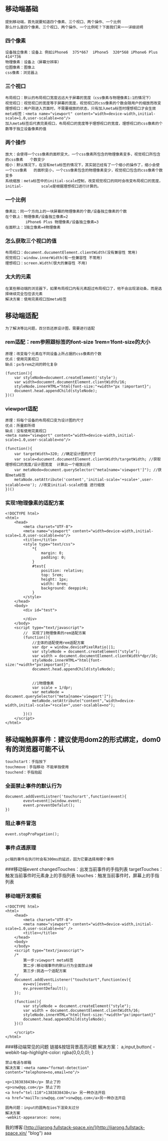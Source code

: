 ## 移动端基础
	提到移动端，首先就要知道四个像素、三个视口、两个操作、一个比例
	那么什么是四个像素、三个视口、两个操作、一个比例呢？下面我们来一一详细说明
### 四个像素
	设备独立像素：设备上 例如iPhone6  375*667  iPhone5  320*568 iPhone6 Plus 414*736
	物理像素：设备上（屏幕分辨率）
	位图像素：图像上
	css像素：浏览器上
### 三个视口
	布局视口：默认的布局视口宽度远远大于屏幕的宽度（css像素与物理像素1:1的情况下）
	视觉视口：视觉视口的宽度等于屏幕的宽度，视觉视口的css像素的个数会随用户的缩放而改变
	理想视口：用户刚进入页面时，不需要缩放的状态，只有加入meta标签时理想视口才会生效
	meta标签：<meta name="viewport" content="width=device-width,initial-scale=1.0,user-scalable=no"/>
	加入meta标签后代表完美视口，布局视口的宽度等于理想视口的宽度，理想视口的css像素的个数等于独立设备像素的值
### 两个操作
	放大：会使得一个css像素的面积变大，一个css像素所包含的物理像素变多，视觉视口所包含的css像素	 个数变少
	缩小：默认情况下，在没有meta标签的情况下，其实就已经有了一个缩小的操作了，缩小会使一个css像素	 的面积变小，一个css像素包含的物理像素变少，视觉视口包含的css像素个数变多
	系统缩放：meta标签中的initial-scale控制，改变视觉视口的同时会改变布局视口的宽度，initial-	     scale是根据理想视口进行计算的。
### 一个比例
	像素比：同一个方向上的一块屏幕的物理像素的个数/设备独立像素的个数
	在个数上：物理像素/设备独立像素=2
		     iPhone6 Plus 物理像素/设备独立像素=3
	在面积上：1独立像素=4物理像素
### 怎么获取三个视口的值
	布局视口：document.ducumentElement.clientWidth(没有兼容性 常用)
	视觉视口：window.innerWidth(有一些兼容性 不常用)
	理想视口：screen.Width(很大的兼容性 不用)
### 太大的元素
	在某些移动端的浏览器下，如果布局视口内有元素超过布局视口了，他不会出现滚动条，而是选择继续完全包住该元素
	解决方案：使用完美视口加meta标签
## 移动端适配
	为了解决等比问题，百分百还原设计图，需要进行适配
### rem适配：rem参照跟标签的font-size 1rem=1font-size的大小
	原理：改变每个元素在不同设备上所占据的css像素的个数
	优点：使用完美视口
	缺点：px与rem之间的转化复杂

    (function(){
		var styleNode=document.createElement('style');
		var width=docuemnt.documentElement.clientWidth/16;
		styleNode.innerHTML="html{font-size:"+width+"px !important}";
		document.head.appendChild(styleNode);
	})()
### viewport适配
	原理：将每个设备的布局视口变为设计图的尺寸
	优点：所量即所得
	缺点：没有使用完美视口
	<meta name="viewport" content="width=device-width,initial-scale=1.0,user-scalable=no"/>
	
	(function(){
		var targetWidth=320; //确定设计图的尺寸
		var scale=ducument.documentElement.clientWidth/targetWidth; //获取理想视口的宽度/设计图宽度  计算出一个缩放比例
		var metaNode=document.querySelector("meta[name='viewport']"); //获取meta标签
		metaNode.setAttribute('content','initial-scale='+scale+',user-scalable=no'); //改变initial-scale的值 进行缩放
	})()

### 实现1物理像素的适配方案
	<!DOCTYPE html>
	<html>
		<head>
			<meta charset="UTF-8">
			<meta name="viewport" content="width=device-width,initial-scale=1.0,user-scalable=no"/>
			<title></title>
			<style type="text/css">
				*{
					margin: 0;
					padding: 0;
				}
				#test{
					position: relative;
					top: 5rem;
					height: 1px;
					width: 8rem;
					background: deeppink;
				}
			</style>
		</head>
		<body>
			<div id="test">
			
			</div>
		</body>
		<script type="text/javascript">
			//	实现了1物理像素的rem适配方案
			(function(){
				//主体的适配使用rem适配方案
				var dpr = window.devicePixelRatio||1;
				var styleNode = document.createElement("style");
				var width = document.documentElement.clientWidth*dpr/16;
				styleNode.innerHTML="html{font-size:"+width+"px!important}";
				document.head.appendChild(styleNode);
			
			
				//1物理像素
				var scale = 1/dpr;
				var metaNode = document.querySelector("meta[name='viewport']");
				metaNode.setAttribute("content","width=device-width,initial-scale="+scale+",user-scalable=no");
			
			})()
		</script>
	</html>
## 移动端触屏事件：建议使用dom2的形式绑定，dom0有的浏览器可能不认
	touchstart：手指按下
	touchmove：手指移动 不能单独使用
	touchend：手指抬起
### 全面禁止事件的默认行为
	document.addEventListner('touchsrart',function(event){
			evevt=event||window.event;
			event.preventDefalut();
	}) 
### 阻止事件冒泡
	event.stopProPagation();
### 事件点透原理
	pc端的事件在执行时会有300ms的延迟，因为它要选择用哪个事件
###移动端event
	changedTouches：出发当前事件的手指列表
	targetTouches：触发当前事件时元素身上的手指列表
	touches：触发当前事件时，屏幕上的手指列表
### 移动端开发模板
	<!DOCTYPE html>
	<html>
		<head>
			<meta charset="UTF-8">
			<meta name="viewport" content="width=device-width,initial-scale=1.0,user-scalable=no" />
			<title></title>
		</head>
		<body>
		</body>
		<script type="text/javascript">
		/*
			第一步:viewport meta标签
			第二步:移动端事件的默认行为全面禁止掉
			第三步:挑选一个适配方案
		*/
		document.addEventListener("touchstart",function(ev){
			ev=ev||event;
			ev.preventDefault();
		});
		
		(function(){
			var styleNode = document.createElement("style");
			var width = document.documentElement.clientWidth/16;
			styleNode.innerHTML="html{font-size:"+width+"px!important}"
			document.head.appendChild(styleNode);
		})()
		
		</script>
	</html>
###移动端常见的问题
	链接&按钮背景高亮问题
	解决方案：
	a,input,button{
				-webkit-tap-highlight-color: rgba(0,0,0,0);
			}

	禁止电话与邮箱
	解决方案：<meta name="format-detection" content="telephone=no,email=no"/>
	
	<p>1383838438</p> 禁止了的
	<p>snw@qq.com</p> 禁止了的
	<a href="tel:110">1383838438</a> 另一种办法开启
	<a href="mailTo:snw@qq.com">snw@qq.com</a>另一种办法开启

	圆角问题：input的圆角在ios下渲染太过分
	解决方案
	-webkit-appearance: none;




我的博客:[http://jiarong.fullstack-space.xin/](http://jiarong.fullstack-space.xin/ "blog")
aaa


	
